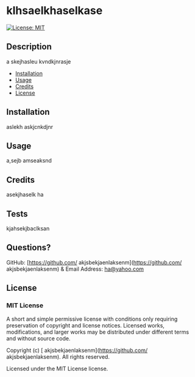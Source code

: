 
  # klhsaelkhaselkase
  
  [![License: MIT](https://img.shields.io/badge/License-MIT-yellow.svg)](https://opensource.org/licenses/MIT)
    
  
  ## Description
  a skejhasleu kvndkjnrasje 

  * [Installation](#installation)
  * [Usage](#usage)
  * [Credits](#credits)
  * [License](#license)

  ## Installation
  aslekh askjcnkdjnr

  ## Usage
  a,sejb amseaksnd

  ## Credits
  asekjhaselk ha

  ## Tests
   kjahsekjbaclksan

  ## Questions?
  GitHub: [https://github.com/ akjsbekjaenlaksenm](https://github.com/ akjsbekjaenlaksenm) & Email Address: <ha@yahoo.com>

  ## License 
  
  ### MIT License
  A short and simple permissive license with conditions only requiring preservation of copyright and license notices. 
  Licensed works, modifications, and larger works may be distributed under different terms and without source code.
  

  Copyright (c) [ akjsbekjaenlaksenm](https://github.com/ akjsbekjaenlaksenm). All rights reserved.
  
  Licensed under the MIT License license.
